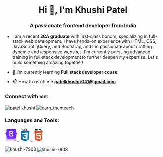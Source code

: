 <h1 align="center">Hi 👋, I'm Khushi Patel</h1>
<h3 align="center">A passionate frontend developer from India</h3>


- I am a recent **BCA graduate** with first-class honors, specializing in full-stack web development. I have hands-on experience with HTML, CSS, JavaScript, jQuery, and Bootstrap, and I'm passionate about crafting dynamic and responsive websites. I'm currently pursuing advanced training in full-stack development to further deepen my expertise. Let's build something amazing together!



- 🌱 I’m currently learning **Full stack developer couse**

- 📫 How to reach me **patelkhushi7041@gmail.com**

<h3 align="left">Connect with me:</h3>
<p align="left">
<a href="https://linkedin.com/in/patel khushi" target="blank"><img align="center" src="https://raw.githubusercontent.com/rahuldkjain/github-profile-readme-generator/master/src/images/icons/Social/linked-in-alt.svg" alt="patel khushi" height="30" width="40" /></a>
<a href="https://instagram.com/learn_thenteach" target="blank"><img align="center" src="https://raw.githubusercontent.com/rahuldkjain/github-profile-readme-generator/master/src/images/icons/Social/instagram.svg" alt="learn_thenteach" height="30" width="40" /></a>
</p>

<h3 align="left">Languages and Tools:</h3>
<p align="left"> <a href="https://getbootstrap.com" target="_blank" rel="noreferrer"> <img src="https://raw.githubusercontent.com/devicons/devicon/master/icons/bootstrap/bootstrap-plain-wordmark.svg" alt="bootstrap" width="40" height="40"/> </a> <a href="https://www.w3schools.com/css/" target="_blank" rel="noreferrer"> <img src="https://raw.githubusercontent.com/devicons/devicon/master/icons/css3/css3-original-wordmark.svg" alt="css3" width="40" height="40"/> </a> <a href="https://www.w3.org/html/" target="_blank" rel="noreferrer"> <img src="https://raw.githubusercontent.com/devicons/devicon/master/icons/html5/html5-original-wordmark.svg" alt="html5" width="40" height="40"/> </a> </p>

<p><img align="left" src="https://github-readme-stats.vercel.app/api/top-langs?username=khushi-7903&show_icons=true&locale=en&layout=compact" alt="khushi-7903" /></p>

<p>&nbsp;<img align="center" src="https://github-readme-stats.vercel.app/api?username=khushi-7903&show_icons=true&locale=en" alt="khushi-7903" /></p>

